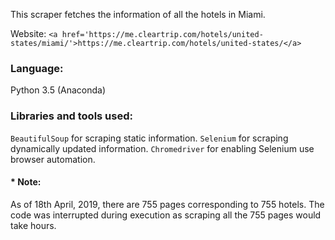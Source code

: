 This scraper fetches the information of all the hotels in Miami.

Website: `<a href='https://me.cleartrip.com/hotels/united-states/miami/'>https://me.cleartrip.com/hotels/united-states/</a>`

### Language:
Python 3.5 (Anaconda)

### Libraries and tools used:
`BeautifulSoup` for scraping static information.
`Selenium` for scraping dynamically updated information.
`Chromedriver` for enabling Selenium use browser automation.


#### * Note:
As of 18th April, 2019, there are 755 pages corresponding to 755 hotels. The code was interrupted during execution as scraping all the 755 pages would take hours.